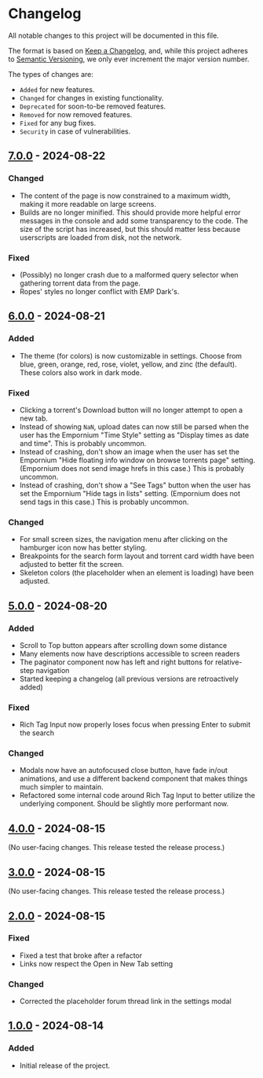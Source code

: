 # Changelog

All notable changes to this project will be documented in this file.

The format is based on [Keep a Changelog](https://keepachangelog.com/en/1.1.0/),
and, while this project adheres to [Semantic
Versioning](https://semver.org/spec/v2.0.0.html), we only ever increment the
major version number.

The types of changes are:

- `Added` for new features.
- `Changed` for changes in existing functionality.
- `Deprecated` for soon-to-be removed features.
- `Removed` for now removed features.
- `Fixed` for any bug fixes.
- `Security` in case of vulnerabilities.

## [7.0.0](https://github.com/tim784/ropes/commits/v7.0.0) - 2024-08-22

### Changed

- The content of the page is now constrained to a maximum width, making it more
  readable on large screens.
- Builds are no longer minified. This should provide more helpful error messages
  in the console and add some transparency to the code. The size of the script
  has increased, but this should matter less because userscripts
  are loaded from disk, not the network.

### Fixed

- (Possibly) no longer crash due to a malformed query selector when gathering
  torrent data from the page.
- Ropes' styles no longer conflict with EMP Dark's.

## [6.0.0](https://github.com/tim784/ropes/commits/v6.0.0) - 2024-08-21

### Added

- The theme (for colors) is now customizable in settings. Choose from blue,
  green, orange, red, rose, violet, yellow, and zinc (the default). These colors
  also work in dark mode.

### Fixed

- Clicking a torrent's Download button will no longer attempt to open a new tab.
- Instead of showing `NaN`, upload dates can now still be parsed when the user
  has the Empornium "Time Style" setting as "Display times as date and time".
  This is probably uncommon.
- Instead of crashing, don't show an image when the user has set the Empornium
  "Hide floating info window on browse torrents page" setting. (Empornium does
  not send image hrefs in this case.) This is probably uncommon.
- Instead of crashing, don't show a "See Tags" button when the user has set the
  Empornium "Hide tags in lists" setting. (Empornium does not send tags in this
  case.) This is probably uncommon.

### Changed

- For small screen sizes, the navigation menu after clicking on the hamburger
  icon now has better styling.
- Breakpoints for the search form layout and torrent card width have been
  adjusted to better fit the screen.
- Skeleton colors (the placeholder when an element is loading) have been
  adjusted.

## [5.0.0](https://github.com/tim784/ropes/commits/v5.0.0) - 2024-08-20

### Added

- Scroll to Top button appears after scrolling down some distance
- Many elements now have descriptions accessible to screen readers
- The paginator component now has left and right buttons for relative-step
  navigation
- Started keeping a changelog (all previous versions are retroactively added)

### Fixed

- Rich Tag Input now properly loses focus when pressing Enter to submit the
  search

### Changed

- Modals now have an autofocused close button, have fade in/out animations, and
  use a different backend component that makes things much simpler to maintain.
- Refactored some internal code around Rich Tag Input to better utilize the
  underlying component. Should be slightly more performant now.

## [4.0.0](https://github.com/tim784/ropes/commits/v4.0.0) - 2024-08-15

(No user-facing changes. This release tested the release process.)

## [3.0.0](https://github.com/tim784/ropes/commits/v3.0.0) - 2024-08-15

(No user-facing changes. This release tested the release process.)

## [2.0.0](https://github.com/tim784/ropes/commits/v2.0.0) - 2024-08-15

### Fixed

- Fixed a test that broke after a refactor
- Links now respect the Open in New Tab setting

### Changed

- Corrected the placeholder forum thread link in the settings modal

## [1.0.0](https://github.com/tim784/ropes/commits/v1.0.0) - 2024-08-14

### Added

- Initial release of the project.
